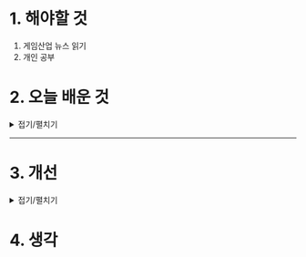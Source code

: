 
# 1. 해야할 것

1. 게임산업 뉴스 읽기 
2. 개인 공부  




# 2. 오늘 배운 것

<details>
<summary>접기/펼치기</summary>

## 메쉬 생성
![image](https://github.com/user-attachments/assets/a2c14cef-a729-4c4f-aded-f3bd7e5a1d8f)

![image](https://github.com/user-attachments/assets/18e2b9cd-0ee7-4fe4-982c-1e666ebc8f18)

![image](https://github.com/user-attachments/assets/45f83853-5568-41de-b5da-a30ded2bb949)

</details>

****


# 3. 개선


<details>
<summary>접기/펼치기</summary>


</details>



# 4. 생각


